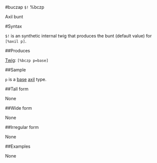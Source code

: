 #buczap `$!` %bczp

Axil bunt

#Syntax

`$!` is an synthetic internal twig that produces the bunt (default value) for `[%axil p]`.

##Produces

[Twig](): `[%bczp p=base]`

##Sample

`p` is a [base]() [axil]() type.

##Tall form

None

##Wide form

None

##Irregular form

None

##Examples

None

